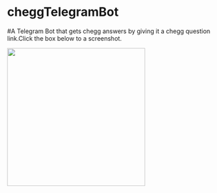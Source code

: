 # cheggTelegramBot

#A Telegram Bot that gets chegg answers by giving it a chegg question link.Click the box below to a screenshot.


<img src="https://github.com/Sigilai5/cheggTelegramBot/blob/master/screenshots/demo.jpeg" width="320"/>  

